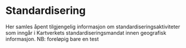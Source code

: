 # Standardisering
Her samles åpent tilgjengelig informasjon om standardiseringsaktiviteter som inngår i Kartverkets standardiseringsmandat innen geografisk informasjon. NB: foreløpig bare en test
